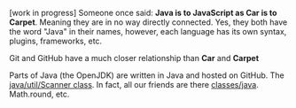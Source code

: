 [work in progress]
Someone once said: **Java is to JavaScript as Car is to Carpet**. Meaning they are in no way directly connected. Yes, they both have the word "Java" in their names, however, each language has its own syntax, plugins, frameworks, etc.

Git and GitHub have a much closer relationship than **Car** and **Carpet**

Parts of Java (the OpenJDK) are written in Java and hosted on GitHub.
The [java/util/Scanner class](https://github.com/openjdk/jdk/blob/master/src/java.base/share/classes/java/util/Scanner.java).
In fact, all our friends are there [classes/java](https://github.com/openjdk/jdk/tree/master/src/java.base/share/classes/java).  Math.round, etc.